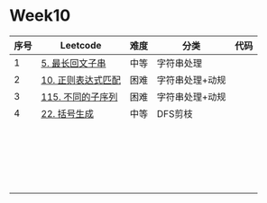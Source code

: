 # Week10

| 序号 | Leetcode                                                     | 难度 | 分类            | 代码 |
| ---- | ------------------------------------------------------------ | ---- | --------------- | ---- |
| 1    | [5. 最长回文子串](https://leetcode.cn/problems/longest-palindromic-substring/) | 中等 | 字符串处理      |      |
| 2    | [10. 正则表达式匹配](https://leetcode.cn/problems/regular-expression-matching/) | 困难 | 字符串处理+动规 |      |
| 3    | [115. 不同的子序列](https://leetcode.cn/problems/distinct-subsequences/) | 困难 | 字符串处理+动规 |      |
| 4    | [22. 括号生成](https://leetcode.cn/problems/generate-parentheses/) | 中等 | DFS剪枝         |      |
|      |                                                              |      |                 |      |
|      |                                                              |      |                 |      |
|      |                                                              |      |                 |      |
|      |                                                              |      |                 |      |
|      |                                                              |      |                 |      |
|      |                                                              |      |                 |      |
|      |                                                              |      |                 |      |
|      |                                                              |      |                 |      |
|      |                                                              |      |                 |      |
|      |                                                              |      |                 |      |
|      |                                                              |      |                 |      |
|      |                                                              |      |                 |      |
|      |                                                              |      |                 |      |
|      |                                                              |      |                 |      |
|      |                                                              |      |                 |      |
|      |                                                              |      |                 |      |
|      |                                                              |      |                 |      |
|      |                                                              |      |                 |      |
|      |                                                              |      |                 |      |
|      |                                                              |      |                 |      |
|      |                                                              |      |                 |      |

